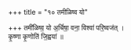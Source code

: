 +++
title = "१० तमीळिष्व यो"

+++
तमी॑ळिष्व॒ यो अ॒र्चिषा॒ वना॒ विश्वा॑ परि॒ष्वज॑त् ।  
कृ॒ष्णा कृ॒णोति॑ जि॒ह्वया॑ ॥